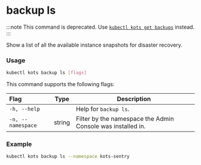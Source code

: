 # backup ls

:::note
This command is deprecated. Use [`kubectl kots get backups`](/reference/kots-cli-get-backups) instead.
:::

Show a list of all the available instance snapshots for disaster recovery.

### Usage

```bash
kubectl kots backup ls [flags]
```

This command supports the following flags:

| Flag              | Type   | Description                                                         |
| :---------------- | ------ | ------------------------------------------------------------------- |
| `-h, --help`      |        | Help for `backup ls`.                                                  |
| `-n, --namespace` | string | Filter by the namespace the Admin Console was installed in. |

### Example

```bash
kubectl kots backup ls --namespace kots-sentry
```